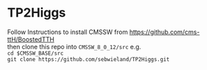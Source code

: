 # TP2Higgs
Follow Instructions to install CMSSW from https://github.com/cms-ttH/BoostedTTH  
then clone this repo into `CMSSW_8_0_12/src` e.g.  
`cd $CMSSW_BASE/src`  
`git clone https://github.com/sebwieland/TP2Higgs.git`
